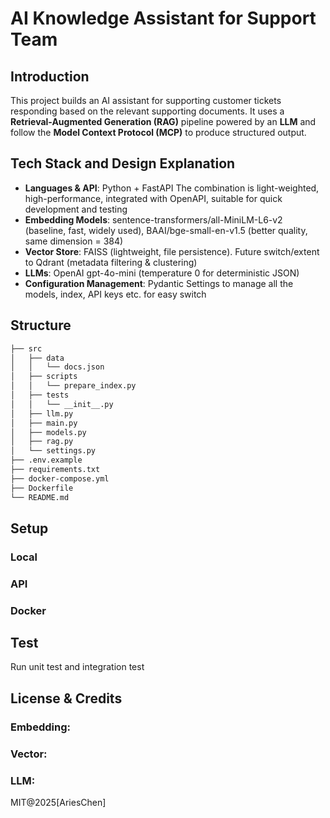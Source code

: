 # AI Knowledge Assistant for Support Team

## Introduction
This project builds an AI assistant for supporting customer tickets responding based on the relevant supporting documents. It uses a **Retrieval-Augmented Generation (RAG)** pipeline powered by an **LLM** and follow the **Model Context Protocol (MCP)** to produce structured output.

## Tech Stack and Design Explanation
- **Languages & API**: Python + FastAPI
The combination is light-weighted, high-performance, integrated with OpenAPI, suitable for quick development and testing
- **Embedding Models**: sentence-transformers/all-MiniLM-L6-v2 (baseline, fast, widely used), BAAI/bge-small-en-v1.5 (better quality, same dimension = 384)
- **Vector Store**: FAISS (lightweight, file persistence). Future switch/extent to Qdrant (metadata filtering & clustering)
- **LLMs**: OpenAI gpt-4o-mini (temperature 0 for deterministic JSON)
- **Configuration Management**: Pydantic Settings to manage all the models, index, API keys etc. for easy switch

## Structure
```bash
├── src
│   ├── data
│   │   └── docs.json
│   ├── scripts
│   │   └── prepare_index.py
│   ├── tests
│   │   └── __init__.py
│   ├── llm.py
│   ├── main.py
│   ├── models.py
│   ├── rag.py
│   └── settings.py
├── .env.example
├── requirements.txt
├── docker-compose.yml
├── Dockerfile
└── README.md
```

## Setup
### Local
### API 
### Docker

## Test
Run unit test and integration test

## License & Credits
### Embedding:
### Vector:
### LLM:
MIT@2025[AriesChen]